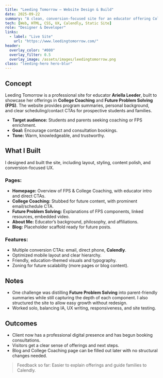 ```yaml
---
title: "Leeding Tomorrow – Website Design & Build"
date: 2025-09-22
summary: "A clean, conversion-focused site for an educator offering College Coaching and Future Problem Solving programs."
tech: [Web, HTML, CSS, UX, Calendly, Static Site]
role: "Designer & Developer"
links:
  - label: "Live Site"
    url: "https://www.leedingtomorrow.com/"
header:
  overlay_color: "#000"
  overlay_filter: 0.5
  overlay_image: /assets/images/leedingtomorrow.png
class: "leeding-hero hero-blur"
---
```


## Concept
Leeding Tomorrow is a professional site for educator **Ariella Leeder**, built to showcase her offerings in **College Coaching** and **Future Problem Solving (FPS)**. The website provides program summaries, personal background, and clear scheduling/contact CTAs for prospective students and families.

- **Target audience:** Students and parents seeking coaching or FPS enrichment.
- **Goal:** Encourage contact and consultation bookings.
- **Tone:** Warm, knowledgeable, and trustworthy.

## What I Built
I designed and built the site, including layout, styling, content polish, and conversion-focused UX.

### Pages:
- **Homepage:** Overview of FPS & College Coaching, with educator intro and direct CTAs.
- **College Coaching:** Stubbed for future content, with prominent email/schedule CTA.
- **Future Problem Solving:** Explanations of FPS components, linked resources, embedded video.
- **About Me:** Educator’s background, philosophy, and affiliations.
- **Blog:** Placeholder scaffold ready for future posts.

### Features:
- Multiple conversion CTAs: email, direct phone, **Calendly**.
- Optimized mobile layout and clear hierarchy.
- Friendly, education-themed visuals and typography.
- Zoning for future scalability (more pages or blog content).

## Notes
- One challenge was distilling **Future Problem Solving** into parent-friendly summaries while still capturing the depth of each component. I also structured the site to allow easy growth without redesign.
- Worked solo, balancing IA, UX writing, responsiveness, and site testing.

## Outcomes
- Client now has a professional digital presence and has begun booking consultations.
- Visitors get a clear sense of offerings and next steps.
- Blog and College Coaching page can be filled out later with no structural changes needed.

> Feedback so far: Easier to explain offerings and guide families to Calendly.

